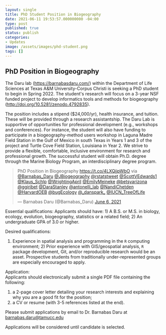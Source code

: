 ```yaml
---
layout: single
title: PhD Student Position in Biogeography
date: 2021-06-11 19:53:57.000000000 -04:00
type: post
published: true
status: publish
categories:
- Updates
image: /assets/images/phd-student.png
tags: []
---
```


## PhD Position in Biogeography

The Daru lab (https://barnabasdaru.com/) within the Department of Life Sciences at Texas A&M University-Corpus Christi is seeking a PhD student to begin in Spring 2022.  The student's research will focus on a 3-year NSF funded project to develop informatics tools and methods for biogeography (http://doi.org/10.5281/zenodo.4792835). 

The position includes a stipend ($24,000/yr), health insurance, and tuition. These will be provided through a research assistantship. The Daru Lab is supportive of opportunities for professional development (e.g., workshops and conferences). For instance, the student will also have funding to participate in a biogeography-method users workshop in Laguna Madre Field Station in the Gulf of Mexico in south Texas in Years 1 and 3 of the project and Turtle Cove Field Station, Louisiana in Year 2. We strive to provide a flexible, comfortable, inclusive environment for research and professional growth. The successful student will obtain Ph.D. degree through the Marine Biology Program, an interdisciplinary degree program.

<blockquote class="twitter-tweet"><p lang="en" dir="ltr">PhD Position in Biogeography <a href="https://t.co/4LXQjjpWbO">https://t.co/4LXQjjpWbO</a> via <a href="https://twitter.com/Barnabas_Daru?ref_src=twsrc%5Etfw">@Barnabas_Daru</a> <a href="https://twitter.com/JBiogeography?ref_src=twsrc%5Etfw">@JBiogeography</a> <a href="https://twitter.com/rstatstweet?ref_src=twsrc%5Etfw">@rstatstweet</a> <a href="https://twitter.com/ScottVEdwards1?ref_src=twsrc%5Etfw">@ScottVEdwards1</a> <a href="https://twitter.com/Klaus_Schlp?ref_src=twsrc%5Etfw">@Klaus_Schlp</a> <a href="https://twitter.com/WrightingApril?ref_src=twsrc%5Etfw">@WrightingApril</a> <a href="https://twitter.com/EmilyMeineke?ref_src=twsrc%5Etfw">@EmilyMeineke</a> <a href="https://twitter.com/betsyarizona?ref_src=twsrc%5Etfw">@betsyarizona</a> <a href="https://twitter.com/ggiribet?ref_src=twsrc%5Etfw">@ggiribet</a> <a href="https://twitter.com/DaraStanley?ref_src=twsrc%5Etfw">@DaraStanley</a> <a href="https://twitter.com/antonelli_lab?ref_src=twsrc%5Etfw">@antonelli_lab</a> <a href="https://twitter.com/NandiChetden?ref_src=twsrc%5Etfw">@NandiChetden</a> <a href="https://twitter.com/HarvardOEB?ref_src=twsrc%5Etfw">@HarvardOEB</a> <a href="https://twitter.com/bugEcology?ref_src=twsrc%5Etfw">@bugEcology</a> <a href="https://twitter.com/_danspark_?ref_src=twsrc%5Etfw">@_danspark_</a> <a href="https://twitter.com/IUCN_TreeOfLife?ref_src=twsrc%5Etfw">@IUCN_TreeOfLife</a></p>&mdash; Barnabas Daru (@Barnabas_Daru) <a href="https://twitter.com/Barnabas_Daru/status/1401336683509989378?ref_src=twsrc%5Etfw">June 6, 2021</a></blockquote> <script async src="https://platform.twitter.com/widgets.js" charset="utf-8"></script>



Essential qualifications: 
Applicants should have: 1) A B.S. or M.S. in biology, ecology, evolution, biogeography, statistics or a related field; 2) An undergraduate GPA of 3.0 or higher.

Desired qualifications: 
1) Experience in spatial analysis and programming in the `R` computing environment; 2) Prior experience with GIS/geospatial analysis, `R` package development, Git, and/or reproducible research would be an asset. Prospective students from traditionally under-represented groups are especially encouraged to apply. 

Application:  
Applicants should electronically submit a single PDF file containing the following:
1) a 2-page cover letter detailing your research interests and explaining why you are a good fit for the position;
2) a CV or resume (with 3-5 references listed at the end). 

Please submit applications by email to Dr. Barnabas Daru at barnabas.daru@tamucc.edu 

Applications will be considered until candidate is selected.
